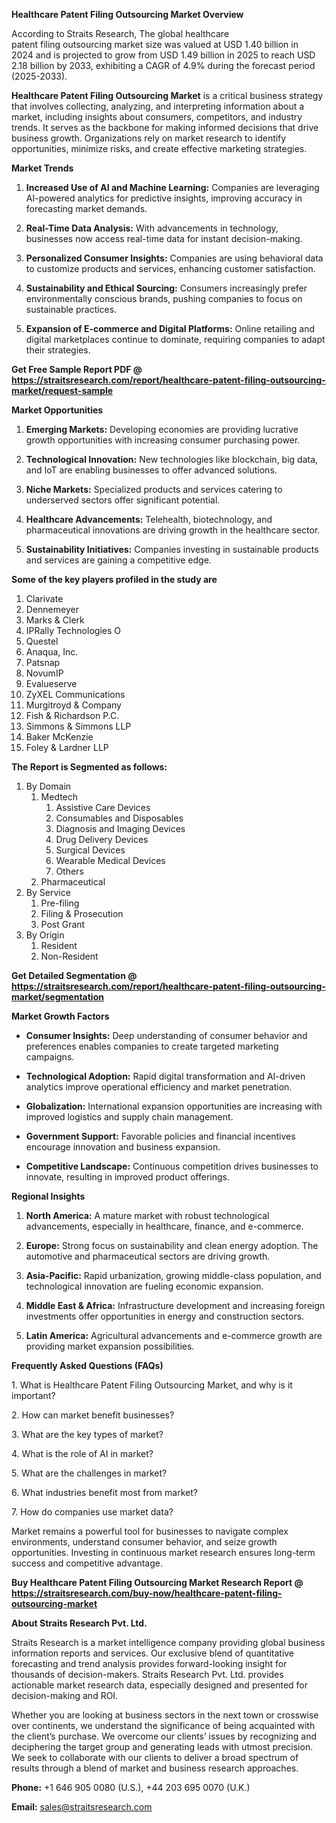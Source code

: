<p><strong>Healthcare Patent Filing Outsourcing Market Overview</strong></p>
<p>According to Straits Research, The global healthcare patent filing outsourcing market size was valued at USD 1.40 billion in 2024 and is projected to grow from USD 1.49 billion in 2025 to reach USD 2.18 billion by 2033, exhibiting a CAGR of 4.9% during the forecast period (2025-2033).</p>
<p><strong>Healthcare Patent Filing Outsourcing Market</strong> is a critical business strategy that involves collecting, analyzing, and interpreting information about a market, including insights about consumers, competitors, and industry trends. It serves as the backbone for making informed decisions that drive business growth. Organizations rely on market research to identify opportunities, minimize risks, and create effective marketing strategies.</p>
<p><strong>Market Trends</strong></p>
<ol>
<li>
<p><strong>Increased Use of AI and Machine Learning:</strong> Companies are leveraging AI-powered analytics for predictive insights, improving accuracy in forecasting market demands.</p>
</li>
<li>
<p><strong>Real-Time Data Analysis:</strong> With advancements in technology, businesses now access real-time data for instant decision-making.</p>
</li>
<li>
<p><strong>Personalized Consumer Insights:</strong> Companies are using behavioral data to customize products and services, enhancing customer satisfaction.</p>
</li>
<li>
<p><strong>Sustainability and Ethical Sourcing:</strong> Consumers increasingly prefer environmentally conscious brands, pushing companies to focus on sustainable practices.</p>
</li>
<li>
<p><strong>Expansion of E-commerce and Digital Platforms:</strong> Online retailing and digital marketplaces continue to dominate, requiring companies to adapt their strategies.</p>
</li>
</ol>
<p><strong>Get Free Sample Report PDF @ <a href=https://straitsresearch.com/report/healthcare-patent-filing-outsourcing-market/request-sample>https://straitsresearch.com/report/healthcare-patent-filing-outsourcing-market/request-sample</a></strong></p>
<p><strong>Market Opportunities</strong></p>
<ol>
<li>
<p><strong>Emerging Markets:</strong> Developing economies are providing lucrative growth opportunities with increasing consumer purchasing power.</p>
</li>
<li>
<p><strong>Technological Innovation:</strong> New technologies like blockchain, big data, and IoT are enabling businesses to offer advanced solutions.</p>
</li>
<li>
<p><strong>Niche Markets:</strong> Specialized products and services catering to underserved sectors offer significant potential.</p>
</li>
<li>
<p><strong>Healthcare Advancements:</strong> Telehealth, biotechnology, and pharmaceutical innovations are driving growth in the healthcare sector.</p>
</li>
<li>
<p><strong>Sustainability Initiatives:</strong> Companies investing in sustainable products and services are gaining a competitive edge.</p>
</li>
</ol>
<div>
<div><strong>Some of the key players profiled in the study are</strong></div>
</div>
<p><ol>
<li>Clarivate</li>
<li>Dennemeyer</li>
<li>Marks &amp; Clerk</li>
<li>IPRally Technologies O</li>
<li>Questel</li>
<li>Anaqua, Inc.</li>
<li>Patsnap</li>
<li>NovumIP</li>
<li>Evalueserve</li>
<li>ZyXEL Communications</li>
<li>Murgitroyd &amp; Company</li>
<li>Fish &amp; Richardson P.C.</li>
<li>Simmons &amp; Simmons LLP</li>
<li>Baker McKenzie</li>
<li>Foley &amp; Lardner LLP</li>
</ol></p>
<p><strong>The Report is Segmented as follows:</strong></p>
<p><ol>
<li>By Domain
<ol>
<li>Medtech
<ol>
<li>Assistive Care Devices</li>
<li>Consumables and Disposables</li>
<li>Diagnosis and Imaging Devices</li>
<li>Drug Delivery Devices</li>
<li>Surgical Devices</li>
<li>Wearable Medical Devices</li>
<li>Others</li>
</ol>
</li>
<li>Pharmaceutical</li>
</ol>
</li>
<li>By Service
<ol>
<li>Pre-filing</li>
<li>Filing &amp; Prosecution</li>
<li>Post Grant</li>
</ol>
</li>
<li>By Origin
<ol>
<li>Resident</li>
<li>Non-Resident</li>
</ol>
</li>
</ol></p>
<p><strong>Get Detailed Segmentation @ <a href=https://straitsresearch.com/report/healthcare-patent-filing-outsourcing-market/segmentation>https://straitsresearch.com/report/healthcare-patent-filing-outsourcing-market/segmentation</a></strong></p>
<p><strong>Market Growth Factors</strong></p>
<ul>
<li>
<p><strong>Consumer Insights:</strong> Deep understanding of consumer behavior and preferences enables companies to create targeted marketing campaigns.</p>
</li>
<li>
<p><strong>Technological Adoption:</strong> Rapid digital transformation and AI-driven analytics improve operational efficiency and market penetration.</p>
</li>
<li>
<p><strong>Globalization:</strong> International expansion opportunities are increasing with improved logistics and supply chain management.</p>
</li>
<li>
<p><strong>Government Support:</strong> Favorable policies and financial incentives encourage innovation and business expansion.</p>
</li>
<li>
<p><strong>Competitive Landscape:</strong> Continuous competition drives businesses to innovate, resulting in improved product offerings.</p>
</li>
</ul>
<p><strong>Regional Insights</strong></p>
<ol>
<li>
<p><strong>North America:</strong> A mature market with robust technological advancements, especially in healthcare, finance, and e-commerce.</p>
</li>
<li>
<p><strong>Europe:</strong> Strong focus on sustainability and clean energy adoption. The automotive and pharmaceutical sectors are driving growth.</p>
</li>
<li>
<p><strong>Asia-Pacific:</strong> Rapid urbanization, growing middle-class population, and technological innovation are fueling economic expansion.</p>
</li>
<li>
<p><strong>Middle East &amp; Africa:</strong> Infrastructure development and increasing foreign investments offer opportunities in energy and construction sectors.</p>
</li>
<li>
<p><strong>Latin America:</strong> Agricultural advancements and e-commerce growth are providing market expansion possibilities.</p>
</li>
</ol>
<p><strong>Frequently Asked Questions (FAQs)</strong></p>
<p>1. What is Healthcare Patent Filing Outsourcing Market, and why is it important?</p>
<p>2. How can market benefit businesses?</p>
<p>3. What are the key types of market?</p>
<p>4. What is the role of AI in market?</p>
<p>5. What are the challenges in market?</p>
<p>6. What industries benefit most from market?</p>
<p>7. How do companies use market data?</p>
<p>Market remains a powerful tool for businesses to navigate complex environments, understand consumer behavior, and seize growth opportunities. Investing in continuous market research ensures long-term success and competitive advantage.</p>
<p><strong>Buy Healthcare Patent Filing Outsourcing Market Research Report @ <a href=https://straitsresearch.com/buy-now/healthcare-patent-filing-outsourcing-market>https://straitsresearch.com/buy-now/healthcare-patent-filing-outsourcing-market</a></strong></p>
<p><strong>About Straits Research Pvt. Ltd.</strong></p>
<p>Straits Research is a market intelligence company providing global business information reports and services. Our exclusive blend of quantitative forecasting and trend analysis provides forward-looking insight for thousands of decision-makers. Straits Research Pvt. Ltd. provides actionable market research data, especially designed and presented for decision-making and ROI.</p>
<p>Whether you are looking at business sectors in the next town or crosswise over continents, we understand the significance of being acquainted with the client&rsquo;s purchase. We overcome our clients&rsquo; issues by recognizing and deciphering the target group and generating leads with utmost precision. We seek to collaborate with our clients to deliver a broad spectrum of results through a blend of market and business research approaches.</p>
<p><strong>Phone:</strong> +1 646 905 0080 (U.S.), +44 203 695 0070 (U.K.)</p>
<p><strong>Email:</strong> <u><a href=mailto:sales@straitsresearch.com>sales@straitsresearch.com</a></u></p>
